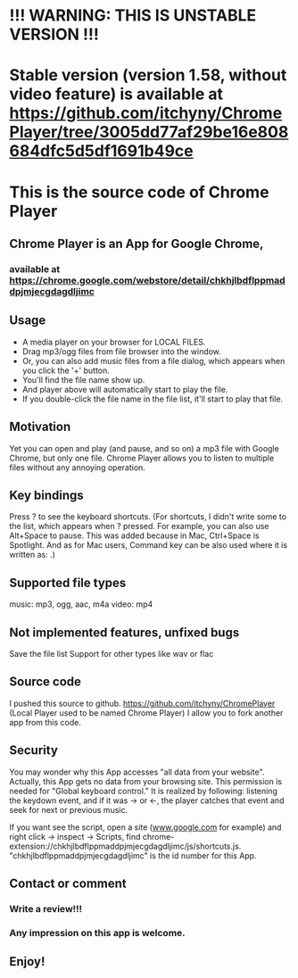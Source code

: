# !!! WARNING: THIS IS UNSTABLE VERSION !!!
# Stable version (version 1.58, without video feature) is available at https://github.com/itchyny/ChromePlayer/tree/3005dd77af29be16e808684dfc5d5df1691b49ce          


# This is the source code of Chrome Player
## Chrome Player is an App for Google Chrome,
### available at https://chrome.google.com/webstore/detail/chkhjlbdflppmaddpjmjecgdagdljimc



## Usage
- A media player on your browser for LOCAL FILES.
- Drag mp3/ogg files from file browser into the window.
- Or, you can also add music files from a file dialog, which appears when you click the '+' button.
- You'll find the file name show up.
- And player above will automatically start to play the file.
- If you double-click the file name in the file list, it'll start to play that file.

## Motivation
Yet you can open and play (and pause, and so on) a mp3 file with Google Chrome, but only one file.
Chrome Player allows you to listen to multiple files without any annoying operation.

## Key bindings
Press ? to see the keyboard shortcuts.
(For shortcuts, I didn't write some to the list,
which appears when ? pressed.
For example, you can also use Alt+Space to pause.
This was added because in Mac, Ctrl+Space is Spotlight.
And as for Mac users, Command key can be also used
where it is written as: <Ctrl>.)

## Supported file types
music: mp3, ogg, aac, m4a
video: mp4

## Not implemented features, unfixed bugs
Save the file list
Support for other types like wav or flac

## Source code
I pushed this source to github.
https://github.com/itchyny/ChromePlayer (Local Player used to be named Chrome Player)
I allow you to fork another app from this code.

## Security
You may wonder why this App accesses "all data from your website". Actually, this App gets no data from your browsing site. This permission is needed for "Global keyboard control." It is realized by following: listening the keydown event, and if it was → or ←, the player catches that event and seek for next or previous music. 

If you want see the script, open a site (www.google.com for example) and right click → inspect → Scripts, find chrome-extension://chkhjlbdflppmaddpjmjecgdagdljimc/js/shortcuts.js. "chkhjlbdflppmaddpjmjecgdagdljimc" is the id number for this App.

## Contact or comment
### Write a review!!!
### Any impression on this app is welcome.

## Enjoy!
